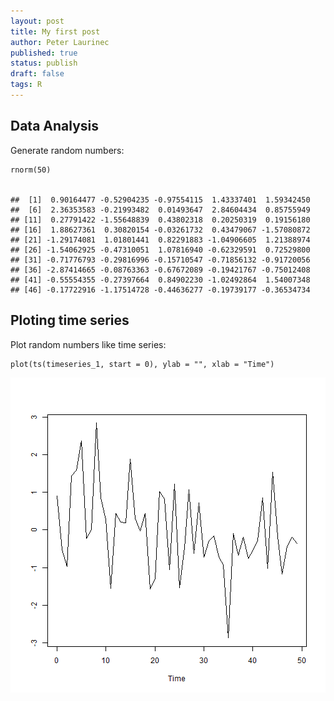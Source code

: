 ```yaml
---
layout: post
title: My first post
author: Peter Laurinec
published: true
status: publish
draft: false
tags: R
---
```

 
## Data Analysis
 
Generate random numbers:
 

    rnorm(50)
 

    ##  [1]  0.90164477 -0.52904235 -0.97554115  1.43337401  1.59342450
    ##  [6]  2.36353583 -0.21993482  0.01493647  2.84604434  0.85755949
    ## [11]  0.27791422 -1.55648839  0.43802318  0.20250319  0.19156180
    ## [16]  1.88627361  0.30820154 -0.03261732  0.43479067 -1.57080872
    ## [21] -1.29174081  1.01801441  0.82291883 -1.04906605  1.21388974
    ## [26] -1.54062925 -0.47310051  1.07816940 -0.62329591  0.72529800
    ## [31] -0.71776793 -0.29816996 -0.15710547 -0.71856132 -0.91720056
    ## [36] -2.87414665 -0.08763363 -0.67672089 -0.19421767 -0.75012408
    ## [41] -0.55554355 -0.27397664  0.84902230 -1.02492864  1.54007348
    ## [46] -0.17722916 -1.17514728 -0.44636277 -0.19739177 -0.36534734
 
## Ploting time series
 
Plot random numbers like time series:
 

    plot(ts(timeseries_1, start = 0), ylab = "", xlab = "Time")

![plot of chunk plot](/images/plot-1.png)
